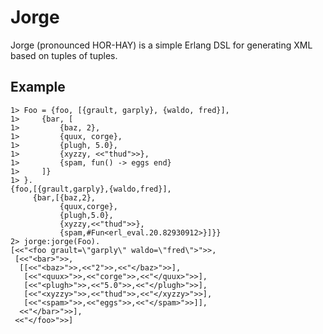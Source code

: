 # Jorge

Jorge (pronounced HOR-HAY) is a simple Erlang DSL for generating XML based on
tuples of tuples.

## Example

```erl-sh
1> Foo = {foo, [{grault, garply}, {waldo, fred}],
1>     {bar, [
1>         {baz, 2},
1>         {quux, corge},
1>         {plugh, 5.0},
1>         {xyzzy, <<"thud">>},
1>         {spam, fun() -> eggs end}
1>     ]}
1> }.
{foo,[{grault,garply},{waldo,fred}],
     {bar,[{baz,2},
           {quux,corge},
           {plugh,5.0},
           {xyzzy,<<"thud">>},
           {spam,#Fun<erl_eval.20.82930912>}]}}
2> jorge:jorge(Foo).
[<<"<foo grault=\"garply\" waldo=\"fred\">">>,
 [<<"<bar>">>,
  [[<<"<baz>">>,<<"2">>,<<"</baz>">>],
   [<<"<quux>">>,<<"corge">>,<<"</quux>">>],
   [<<"<plugh>">>,<<"5.0">>,<<"</plugh>">>],
   [<<"<xyzzy>">>,<<"thud">>,<<"</xyzzy>">>],
   [<<"<spam>">>,<<"eggs">>,<<"</spam>">>]],
  <<"</bar>">>],
 <<"</foo>">>]
```
